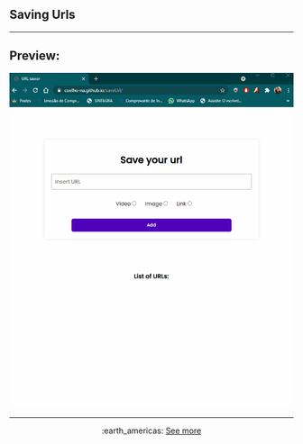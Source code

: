 ## Saving Urls

<hr>

## Preview:

<img src="./gif/site-desktop.gif">

<hr>

<div align="center">
:earth_americas: 
<a href="https://coelho-na.github.io/saveUrl/" target="_blank"> See more</a>
</div>
